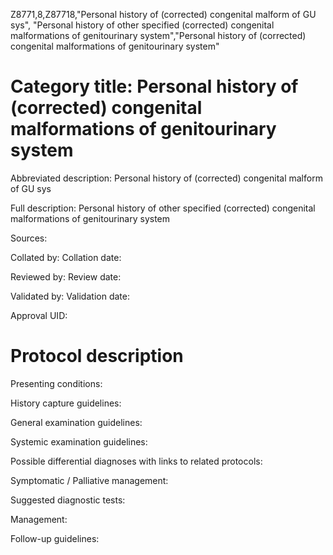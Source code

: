 Z8771,8,Z87718,"Personal history of (corrected) congenital malform of GU sys", "Personal history of other specified (corrected) congenital malformations of genitourinary system","Personal history of (corrected) congenital malformations of genitourinary system"
# Category title: Personal history of (corrected) congenital malformations of genitourinary system

Abbreviated description: Personal history of (corrected) congenital malform of GU sys

Full description: Personal history of other specified (corrected) congenital malformations of genitourinary system

Sources:

Collated by:
Collation date:

Reviewed by:
Review date:

Validated by:
Validation date:

Approval UID:

# Protocol description

Presenting conditions:

History capture guidelines:

General examination guidelines:

Systemic examination guidelines:

Possible differential diagnoses with links to related protocols:

Symptomatic / Palliative management:

Suggested diagnostic tests:

Management:

Follow-up guidelines:
